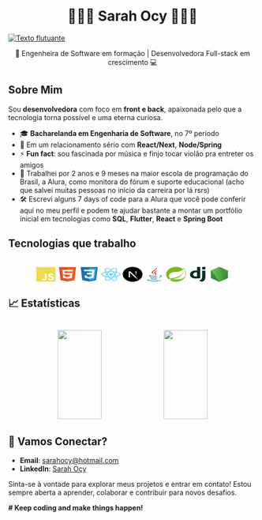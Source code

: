 <p align="center">
  <h1 align="center">👩🏻‍💻 Sarah Ocy 👩🏻‍💻</h1>
</p>

[![Texto flutuante](https://readme-typing-svg.demolab.com/?color=5e3cacff&lines=Oi,+tudo+bem?+Bem-vindo+ao+meu+GitHub!&size=20&width=1000&center=true)](https://git.io/typing-svg)

<p align="center">🚀 Engenheira de Software em formação | Desenvolvedora Full-stack em crescimento 💻</p>


## Sobre Mim

Sou **desenvolvedora** com foco em **front e back**, apaixonada pelo que a tecnologia torna possível e uma eterna curiosa.

- 🎓 **Bacharelanda em Engenharia de Software**, no 7º período  
- 💙 Em um relacionamento sério com **React/Next**, **Node/Spring** 
- ⚡ **Fun fact**: sou fascinada por música e finjo tocar violão pra entreter os amigos
- 💼 Trabalhei por 2 anos e 9 meses na maior escola de programação do Brasil, a Alura, como monitora do fórum e suporte educacional (acho que salvei muitas pessoas no inicio da carreira por lá rsrs)
- 🛠 Escrevi alguns 7 days of code para a Alura que você pode conferir aqui no meu perfil e podem te ajudar bastante a montar um portfólio inicial em tecnologias como **SQL**, **Flutter**, **React** e **Spring Boot**



## Tecnologias que trabalho

<div style="display: inline_block" align="center"><br>
  <img align="center" alt="JavaScript" height="30" width="40" src="https://raw.githubusercontent.com/devicons/devicon/master/icons/javascript/javascript-plain.svg">
  <img align="center" alt="HTML" height="30" width="40" src="https://raw.githubusercontent.com/devicons/devicon/master/icons/html5/html5-original.svg">
  <img align="center" alt="CSS" height="30" width="40" src="https://raw.githubusercontent.com/devicons/devicon/master/icons/css3/css3-original.svg">
  <img align="center" alt="React" height="30" width="40" src="https://raw.githubusercontent.com/devicons/devicon/master/icons/react/react-original.svg">
  <img align="center" alt="Next.js" height="30" width="40" src="https://raw.githubusercontent.com/devicons/devicon/master/icons/nextjs/nextjs-original.svg">
  <img align="center" alt="Java" height="30" width="40" src="https://raw.githubusercontent.com/devicons/devicon/master/icons/java/java-original.svg">
  <img align="center" alt="Spring Boot" height="30" width="40" src="https://raw.githubusercontent.com/devicons/devicon/master/icons/spring/spring-original.svg">
  <img align="center" alt="Django" height="30" width="40" src="https://raw.githubusercontent.com/devicons/devicon/master/icons/django/django-plain.svg">
  <img align="center" alt="Node.js" height="30" width="40" src="https://raw.githubusercontent.com/devicons/devicon/master/icons/nodejs/nodejs-original.svg">
</div>


## 📈 Estatísticas

<div align="center" style="display: inline_block"><br>
  <img height="180em" width="42%" src="https://github-readme-stats.vercel.app/api?username=Sarocy&show_icons=true&theme=radical&include_all_commits=true&count_private=true"/>
  <img height="180em" width="42%" src="https://github-readme-stats.vercel.app/api/top-langs/?username=Sarocy&layout=compact&langs_count=7&theme=radical"/>
</div>



## 🚀 Vamos Conectar?

- **Email**: sarahocy@hotmail.com
- **LinkedIn**: [Sarah Ocy](https://www.linkedin.com/in/sarah-medeiros-9b74ba1b3/)

Sinta-se à vontade para explorar meus projetos e entrar em contato! Estou sempre aberta a aprender, colaborar e contribuir para novos desafios.


**# Keep coding and make things happen!**

